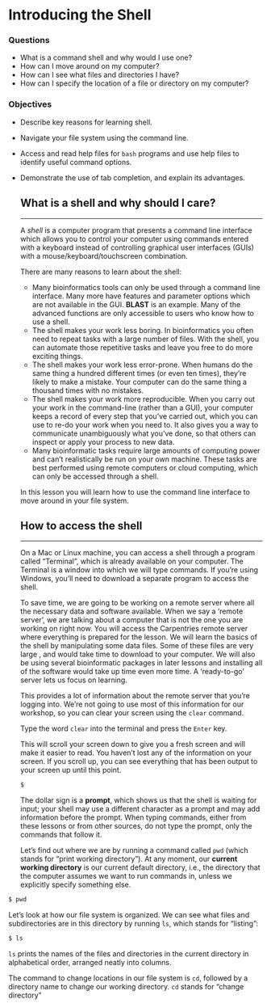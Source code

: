 # Introducing the Shell

### Questions

- What is a command shell and why would I use one?
- How can I move around on my computer?
- How can I see what files and directories I have?
- How can I specify the location of a file or directory on my computer?

### Objectives

- Describe key reasons for learning shell.

- Navigate your file system using the command line.

- Access and read help files for `bash` programs and use help files to identify useful command options.

- Demonstrate the use of tab completion, and explain its advantages.

  ## What is a shell and why should I care?

  ------

  A *shell* is a computer program that presents a command line interface which allows you to control your computer using commands entered with a keyboard instead of controlling graphical user interfaces (GUIs) with a mouse/keyboard/touchscreen combination.

  There are many reasons to learn about the shell:

  - Many bioinformatics tools can only be used through a command line interface. Many more have features and parameter options which are not available in the GUI. **BLAST** is an example. Many of the advanced functions are only accessible to users who know how to use a shell.
  - The shell makes your work less boring. In bioinformatics you often need to repeat tasks with a large number of files. With the shell, you can automate those repetitive tasks and leave you free to do more exciting things.
  - The shell makes your work less error-prone. When humans do the same thing a hundred different times (or even ten times), they’re likely to make a mistake. Your computer can do the same thing a thousand times with no mistakes.
  - The shell makes your work more reproducible. When you carry out your work in the command-line (rather than a GUI), your computer keeps a record of every step that you’ve carried out, which you can use to re-do your work when you need to. It also gives you a way to communicate unambiguously what you’ve done, so that others can inspect or apply your process to new data.
  - Many bioinformatic tasks require large amounts of computing power and can’t realistically be run on your own machine. These tasks are best performed using remote computers or cloud computing, which can only be accessed through a shell.

  In this lesson you will learn how to use the command line interface to move around in your file system.

  ## How to access the shell

  ------

  On a Mac or Linux machine, you can access a shell through a program called “Terminal”, which is already available on your computer. The Terminal is a window into which we will type commands. If you’re using Windows, you’ll need to download a separate program to access the shell.

  To save time, we are going to be working on a remote server where all the necessary data and software available. When we say a ‘remote server’, we are talking about a computer that is not the one you are working on right now. You will access the Carpentries remote server where everything is prepared for the lesson. We will learn the basics of the shell by manipulating some data files. Some of these files are very large , and would take time to download to your computer. We will also be using several bioinformatic packages in later lessons and installing all of the software would take up time even more time. A ‘ready-to-go’ server lets us focus on learning.

  

  This provides a lot of information about the remote server that you’re logging into. We’re not going to use most of this information for our workshop, so you can clear your screen using the `clear` command. 

  Type the word `clear` into the terminal and press the `Enter` key.

  This will scroll your screen down to give you a fresh screen and will make it easier to read. You haven’t lost any of the information on your screen. If you scroll up, you can see everything that has been output to your screen up until this point.

  ````bat
  $
  ````

  The dollar sign is a **prompt**, which shows us that the shell is waiting for input; your shell may use a different character as a prompt and may add information before the prompt. When typing commands, either from these lessons or from other sources, do not type the prompt, only the commands that follow it.

  Let’s find out where we are by running a command called `pwd` (which stands for “print working directory”). At any moment, our **current working directory** is our current default directory, i.e., the directory that the computer assumes we want to run commands in, unless we explicitly specify something else.

````bash
$ pwd
````

Let’s look at how our file system is organized. We can see what files and subdirectories are in this directory by running `ls`, which stands for “listing”:

````bash
$ ls
````

`ls` prints the names of the files and directories in the current directory in alphabetical order, arranged neatly into columns.

The command to change locations in our file system is `cd`, followed by a directory name to change our working directory. `cd` stands for “change directory”